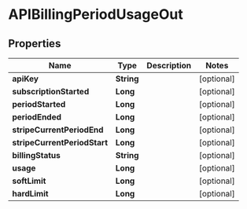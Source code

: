 
# APIBillingPeriodUsageOut

## Properties
Name | Type | Description | Notes
------------ | ------------- | ------------- | -------------
**apiKey** | **String** |  |  [optional]
**subscriptionStarted** | **Long** |  |  [optional]
**periodStarted** | **Long** |  |  [optional]
**periodEnded** | **Long** |  |  [optional]
**stripeCurrentPeriodEnd** | **Long** |  |  [optional]
**stripeCurrentPeriodStart** | **Long** |  |  [optional]
**billingStatus** | **String** |  |  [optional]
**usage** | **Long** |  |  [optional]
**softLimit** | **Long** |  |  [optional]
**hardLimit** | **Long** |  |  [optional]



